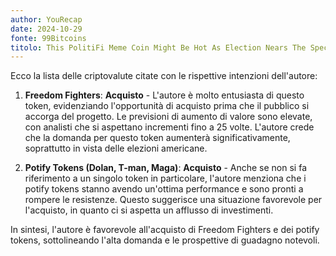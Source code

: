 ```yaml
---
author: YouRecap
date: 2024-10-29
fonte: 99Bitcoins
titolo: This PolitiFi Meme Coin Might Be Hot As Election Nears The Speculation Is Surging!
---
```


Ecco la lista delle criptovalute citate con le rispettive intenzioni dell'autore:

1. **Freedom Fighters**: **Acquisto** - L'autore è molto entusiasta di questo token, evidenziando l'opportunità di acquisto prima che il pubblico si accorga del progetto. Le previsioni di aumento di valore sono elevate, con analisti che si aspettano incrementi fino a 25 volte. L'autore crede che la domanda per questo token aumenterà significativamente, soprattutto in vista delle elezioni americane.

2. **Potify Tokens (Dolan, T-man, Maga)**: **Acquisto** - Anche se non si fa riferimento a un singolo token in particolare, l'autore menziona che i potify tokens stanno avendo un'ottima performance e sono pronti a rompere le resistenze. Questo suggerisce una situazione favorevole per l'acquisto, in quanto ci si aspetta un afflusso di investimenti.

In sintesi, l'autore è favorevole all'acquisto di Freedom Fighters e dei potify tokens, sottolineando l'alta domanda e le prospettive di guadagno notevoli.
